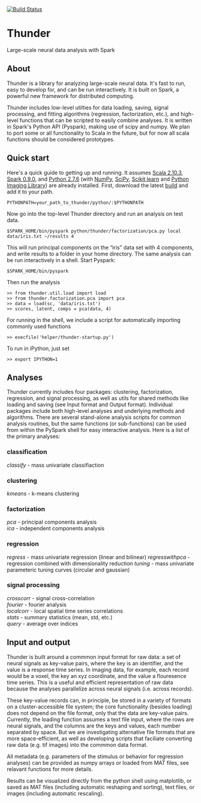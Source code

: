 [![Build Status](https://travis-ci.org/freeman-lab/thunder.png)](https://travis-ci.org/freeman-lab/thunder)

Thunder
=======

Large-scale neural data analysis with Spark

## About

Thunder is a library for analyzing large-scale neural data. It's fast to run, easy to develop for, and can be run interactively. It is built on Spark, a powerful new framework for distributed computing.

Thunder includes low-level utilties for data loading, saving, signal processing, and fitting algorithms (regression, factorization, etc.), and high-level functions that can be scripted to easily combine analyses. It is written in Spark's Python API (Pyspark), making use of scipy and numpy. We plan to port some or all functionality to Scala in the future, but for now all scala functions should be considered prototypes.

## Quick start

Here's a quick guide to getting up and running. It assumes [Scala 2.10.3](http://www.scala-lang.org/download/2.10.3.html), [Spark 0.9.0](http://spark.incubator.apache.org/downloads.html), and [Python 2.7.6](http://www.python.org/download/releases/2.7.6/) (with [NumPy](http://www.numpy.org/), [SciPy](http://scipy.org/scipylib/index.html), [Scikit learn](http://scikit-learn.org/stable/) and [Python Imaging Library](http://www.pythonware.com/products/pil/)) are already installed. First, download the latest [build](https://github.com/freeman-lab/thunder/archive/master.zip) and add it to your path.

	PYTHONPATH=your_path_to_thunder/python/:$PYTHONPATH

Now go into the top-level Thunder directory and run an analysis on test data.

	$SPARK_HOME/bin/pyspark python/thunder/factorization/pca.py local data/iris.txt ~/results 4

This will run principal components on the “iris” data set with 4 components, and write results to a folder in your home directory. The same analysis can be run interactively in a shell. Start Pyspark:

	$SPARK_HOME/bin/pyspark

Then run the analysis

	>> from thunder.util.load import load
	>> from thunder.factorization.pca import pca
	>> data = load(sc, 'data/iris.txt')
	>> scores, latent, comps = pca(data, 4)

For running in the shell, we include a script for automatically importing commonly used functions

	>> execfile('helper/thunder-startup.py')

To run in iPython, just set

	>> export IPYTHON=1

## Analyses

Thunder currently includes four packages: clustering, factorization, regression, and signal processing, as well as utils for shared methods like loading and saving (see Input format and Output format). Individual packages include both high-level analyses and underlying methods and algorithms. There are several stand-alone analysis scripts for common analysis routines, but the same functions (or sub-functions) can be used from within the PySpark shell for easy interactive analysis. Here is a list of the primary analyses:

### classification
_classify_ - mass univariate classifiaction

### clustering

_kmeans_ - k-means clustering

### factorization

_pca_ - principal components analysis  
_ica_ - independent components analysis

### regression

_regress_ - mass univariate regression (linear and bilinear)
_regresswithpca_ - regression combined with dimensionality reduction
_tuning_ - mass univariate parameteric tuning curves (circular and gaussian)

### signal processing

_crosscorr_ - signal cross-correlation  
_fourier_ - fourier analysis  
_localcorr_ - local spatial time series correlations  
_stats_ - summary statistics (mean, std, etc.)  
_query_ - average over indices  


## Input and output

Thunder is built around a commmon input format for raw data: a set of neural signals as key-value pairs, where the key is an identifier, and the value is a response time series. In imaging data, for example, each record would be a voxel, the key an xyz coordinate, and the value a flouresence time series. This is a useful and efficient representation of raw data because the analyses parallelize across neural signals (i.e. across records). 

These key-value records can, in principle, be stored in a variety of formats on a cluster-accessible file system; the core functionality (besides loading) does not depend on the file format, only that the data are key-value pairs. Currently, the loading function assumes a text file input, where the rows are neural signals, and the columns are the keys and values, each number separated by space. But we are investigating alternative file formats that are more space-efficient, as well as developing scripts that faciliate converting raw data (e.g. tif images) into the commmon data format.

All metadata (e.g. parameters of the stimulus or behavior for regression analyses) can be provided as numpy arrays or loaded from MAT files, see relavant functions for more details.

Results can be visualized directly from the python shell using matplotlib, or saved as MAT files (including automatic reshaping and sorting), text files, or images (including automatic rescaling).
